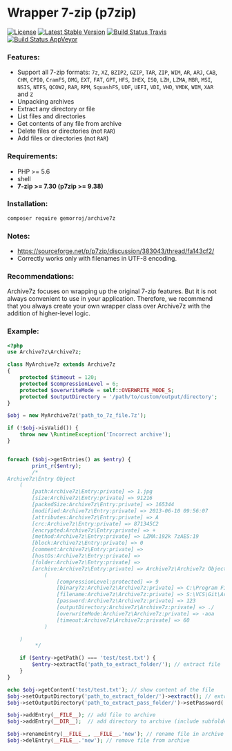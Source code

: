 # Wrapper 7-zip (p7zip)

[![License](https://poser.pugx.org/gemorroj/archive7z/license)](https://packagist.org/packages/gemorroj/archive7z)
[![Latest Stable Version](https://poser.pugx.org/gemorroj/archive7z/v/stable)](https://packagist.org/packages/gemorroj/archive7z)
[![Build Status Travis](https://secure.travis-ci.org/Gemorroj/Archive7z.png?branch=master)](https://travis-ci.org/Gemorroj/Archive7z)
[![Build Status AppVeyor](https://ci.appveyor.com/api/projects/status/3i7po8fka1eqdb8a)](https://ci.appveyor.com/project/Gemorroj/archive7z)


### Features:

- Support all 7-zip formats: `7z`, `XZ`, `BZIP2`, `GZIP`, `TAR`, `ZIP`, `WIM`, `AR`, `ARJ`, `CAB`, `CHM`, `CPIO`, `CramFS`, `DMG`, `EXT`, `FAT`, `GPT`, `HFS`, `IHEX`, `ISO`, `LZH`, `LZMA`, `MBR`, `MSI`, `NSIS`, `NTFS`, `QCOW2`, `RAR`, `RPM`, `SquashFS`, `UDF`, `UEFI`, `VDI`, `VHD`, `VMDK`, `WIM`, `XAR` and `Z`
- Unpacking archives
- Extract any directory or file
- List files and directories
- Get contents of any file from archive
- Delete files or directories (not `RAR`)
- Add files or directories (not `RAR`)


### Requirements:

- PHP >= 5.6
- shell
- **7-zip >= 7.30 (p7zip >= 9.38)**


### Installation:
```bash
composer require gemorroj/archive7z
```


### Notes:
- https://sourceforge.net/p/p7zip/discussion/383043/thread/fa143cf2/
- Correctly works only with filenames in UTF-8 encoding.


### Recommendations:
Archive7z focuses on wrapping up the original 7-zip features.
But it is not always convenient to use in your application.
Therefore, we recommend that you always create your own wrapper class over Archive7z with the addition of higher-level logic.


### Example:

```php
<?php
use Archive7z\Archive7z;

class MyArchive7z extends Archive7z
{
    protected $timeout = 120;
    protected $compressionLevel = 6;
    protected $overwriteMode = self::OVERWRITE_MODE_S;
    protected $outputDirectory = '/path/to/custom/output/directory';
}

$obj = new MyArchive7z('path_to_7z_file.7z');

if (!$obj->isValid()) {
    throw new \RuntimeException('Incorrect archive');
}


foreach ($obj->getEntries() as $entry) {
        print_r($entry);
        /*
Archive7z\Entry Object
    (
        [path:Archive7z\Entry:private] => 1.jpg
        [size:Archive7z\Entry:private] => 91216
        [packedSize:Archive7z\Entry:private] => 165344
        [modified:Archive7z\Entry:private] => 2013-06-10 09:56:07
        [attributes:Archive7z\Entry:private] => A
        [crc:Archive7z\Entry:private] => 871345C2
        [encrypted:Archive7z\Entry:private] => +
        [method:Archive7z\Entry:private] => LZMA:192k 7zAES:19
        [block:Archive7z\Entry:private] => 0
        [comment:Archive7z\Entry:private] => 
        [hostOs:Archive7z\Entry:private] => 
        [folder:Archive7z\Entry:private] => 
        [archive:Archive7z\Entry:private] => Archive7z\Archive7z Object
            (
                [compressionLevel:protected] => 9
                [binary7z:Archive7z\Archive7z:private] => C:\Program Files\7-Zip\7z.exe
                [filename:Archive7z\Archive7z:private] => S:\VCS\Git\Archive7z\tests/fixtures/testPasswd.7z
                [password:Archive7z\Archive7z:private] => 123
                [outputDirectory:Archive7z\Archive7z:private] => ./
                [overwriteMode:Archive7z\Archive7z:private] => -aoa
                [timeout:Archive7z\Archive7z:private] => 60
            )

    )
         */

    if ($entry->getPath() === 'test/test.txt') {
        $entry->extractTo('path_to_extract_folder/'); // extract file
    }
}

echo $obj->getContent('test/test.txt'); // show content of the file
$obj->setOutputDirectory('path_to_extract_folder/')->extract(); // extract archive
$obj->setOutputDirectory('path_to_extract_pass_folder/')->setPassword('pass')->extractEntry('test/test.txt'); // extract password-protected entry

$obj->addEntry(__FILE__); // add file to archive
$obj->addEntry(__DIR__);  // add directory to archive (include subfolders)

$obj->renameEntry(__FILE__, __FILE__.'new'); // rename file in archive
$obj->delEntry(__FILE__.'new'); // remove file from archive
```
